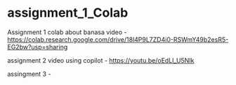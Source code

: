 # assignment_1_Colab
Assignment 1 colab about banasa video - https://colab.research.google.com/drive/18l4P9L7ZD4i0-RSWmY49b2esR5-EG2bw?usp=sharing

assignment 2 video using copilot - https://youtu.be/oEdLl_U5NIk

assingment 3 - 
